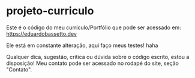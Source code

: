 # projeto-curriculo

Este é o código do meu currículo/Portfólio que pode ser acessado em: https://eduardobassetto.dev 

Ele está em constante alteração, aqui faço meus testes! haha

Qualquer dica, sugestão, crítica ou dúvida sobre o código escrito, estou a disposição! 
Meu contato pode ser acessado no rodapé do site, seção "Contato".